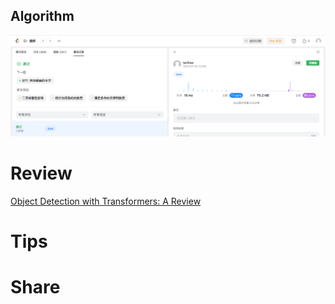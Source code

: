 ## Algorithm

![ianxiao-2023-07-02-lc.png](../../images/temp/ianxiao-2023-07-02-lc.png)


# Review

[Object Detection with Transformers: A Review](https://arxiv.org/pdf/2306.04670.pdf)


# Tips


# Share

